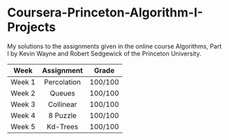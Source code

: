 # Coursera-Princeton-Algorithm-I-Projects
My solutions to the assignments given in the online course Algorithms, Part I by Kevin Wayne and Robert Sedgewick of the Princeton University.

| Week          | Assignment    |Grade  |
| ------------- |:-------------:| :-----:|
| Week 1        | Percolation   |100/100| 
| Week 2        | Queues        |100/100| 
| Week 3        | Collinear     |100/100|
| Week 4        | 8 Puzzle      |100/100|
| Week 5        | Kd-Trees      |100/100|
